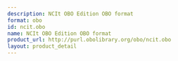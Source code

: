 ```yaml
---
description: NCIt OBO Edition OBO format
format: obo
id: ncit.obo
name: NCIt OBO Edition OBO format
product_url: http://purl.obolibrary.org/obo/ncit.obo
layout: product_detail
---
```

